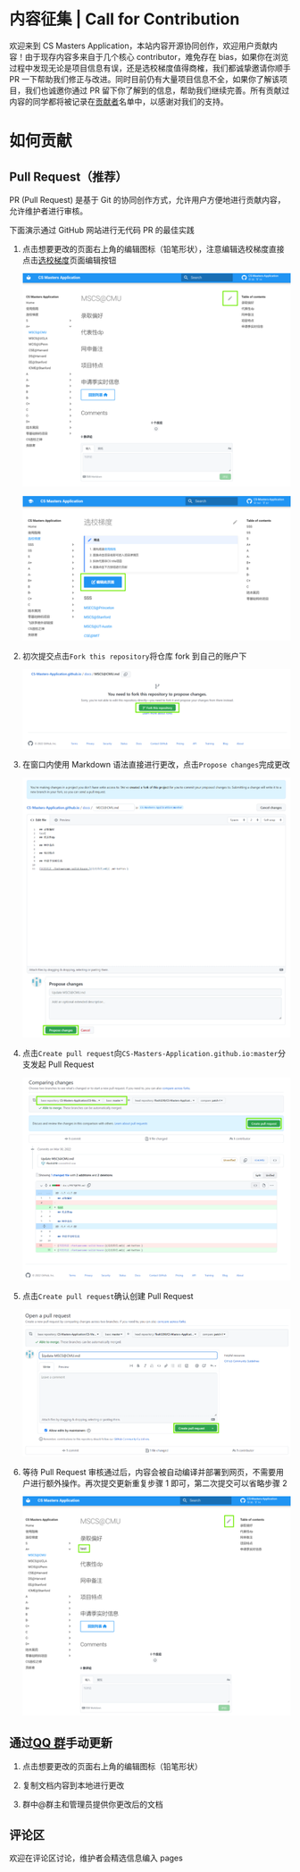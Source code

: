 # 内容征集 | Call for Contribution

欢迎来到 CS Masters Application，本站内容开源协同创作，欢迎用户贡献内容！由于现存内容多来自于几个核心 contributor，难免存在 bias，如果你在浏览过程中发现无论是项目信息有误，还是选校梯度值得商榷，我们都诚挚邀请你顺手 PR 一下帮助我们修正与改进。同时目前仍有大量项目信息不全，如果你了解该项目，我们也诚邀你通过 PR 留下你了解到的信息，帮助我们继续完善。所有贡献过内容的同学都将被记录在[贡献者](https://github.com/csmsapp/csmsapp.github.io/graphs/contributors)名单中，以感谢对我们的支持。

# 如何贡献

## Pull Request（推荐）

PR (Pull Request) 是基于 Git 的协同创作方式，允许用户方便地进行贡献内容，允许维护者进行审核。

下面演示通过 GitHub 网站进行无代码 PR 的最佳实践

1. 点击想要更改的页面右上角的编辑图标（铅笔形状），注意编辑选校梯度直接点击[选校梯度](选校梯度.md)页面编辑按钮

   ![](images/1.png)

   ![](images/1-1.png)

2. 初次提交点击`Fork this repository`将仓库 fork 到自己的账户下

   ![](images/2.png)

3. 在窗口内使用 Markdown 语法直接进行更改，点击`Propose changes`完成更改

   ![](images/3.png)

4. 点击`Create pull request`向`CS-Masters-Application.github.io:master`分支发起 Pull Request

   ![](images/4.png)

5. 点击`Create pull request`确认创建 Pull Request

   ![](images/5.png)

6. 等待 Pull Request 审核通过后，内容会被自动编译并部署到网页，不需要用户进行额外操作。再次提交更新重复步骤 1 即可，第二次提交可以省略步骤 2

   ![](images/6.png)

## 通过[QQ 群](https://jq.qq.com/?_wv=1027&k=Ikr0DObs)手动更新

1. 点击想要更改的页面右上角的编辑图标（铅笔形状）

2. 复制文档内容到本地进行更改

3. 群中@群主和管理员提供你更改后的文档

## 评论区

欢迎在评论区讨论，维护者会精选信息编入 pages
